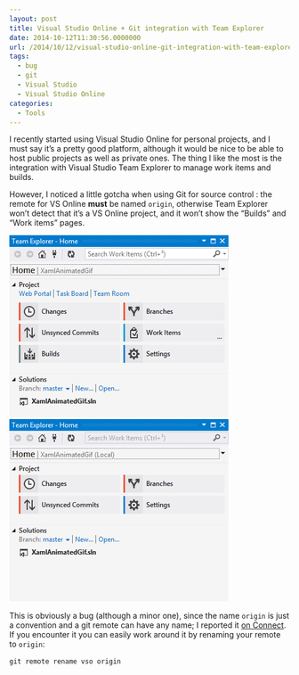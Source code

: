 ```yaml
---
layout: post
title: Visual Studio Online + Git integration with Team Explorer
date: 2014-10-12T11:30:56.0000000
url: /2014/10/12/visual-studio-online-git-integration-with-team-explorer/
tags:
  - bug
  - git
  - Visual Studio
  - Visual Studio Online
categories:
  - Tools
---
```



I recently started using Visual Studio Online for personal projects, and I must say it’s a pretty good platform, although it would be nice to be able to host public projects as well as private ones. The thing I like the most is the integration with Visual Studio Team Explorer to manage work items and builds.

However, I noticed a little gotcha when using Git for source control : the remote for VS Online **must** be named `origin`, otherwise Team Explorer won’t detect that it’s a VS Online project, and it won’t show the “Builds” and “Work items” pages.

![When VSO remote is named &quot;origin&quot;](image.png "When VSO remote is named &quot;origin&quot;") ![When VSO remote is named &quot;vso&quot;](image1.png "When VSO remote is named &quot;vso&quot;")





This is obviously a bug (although a minor one), since the name `origin` is just a convention and a git remote can have any name; I reported it [on Connect](https://connect.microsoft.com/VisualStudio/feedback/details/998359/visual-studio-online-git-integration-in-team-explorer-doesnt-work-if-the-remote-for-vso-isnt-named-origin). If you encounter it you can easily work around it by renaming your remote to `origin`:

```
git remote rename vso origin
```

